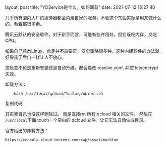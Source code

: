 layout: post
title: "YDService是什么，如何卸载"
date: 2021-07-12 16:27:40

几乎所有国内大厂的服务器都会内建自家的服务，不管这个东西实际是用来做什么的，看着都很多余。

腾讯云默认的安全软件，对于新手而言，可能有些许用处。但它既吃内存，又吃CPU。

如果自己熟悉LInux，肯定并不需要它，安全策略很多种，这种内建软件的办法就好像装了后门一样让人不放心。

这玩意不论是重新安装还是自动升级，都会篡改 resolve.conf, 并使 letsencrypt 失效。


卸载方法：
```
    bash /usr/local/qcloud/YunJing/uninst.sh
```

复制代码

其实我自己也没这样删除过。 而是直接rm 所有 qcloud 相关的文件。 然后在 ```/usr/local```下面 touch一个空白的 qcloud 文件，让它无法自动生成目录。

官方给出的卸载方法：

```
https://console.cloud.tencent.com/cwp/asset/machine
```